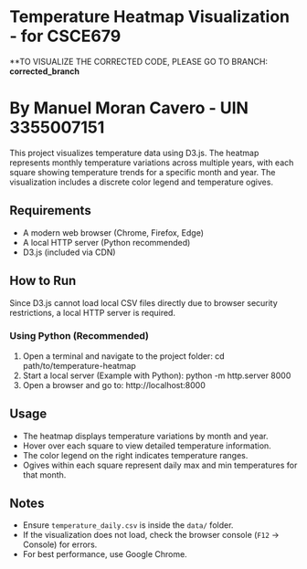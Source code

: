 # Temperature Heatmap Visualization - for CSCE679
**TO VISUALIZE THE CORRECTED CODE, PLEASE GO TO BRANCH: **corrected_branch**
# By Manuel Moran Cavero - UIN 3355007151

This project visualizes temperature data using D3.js. The heatmap represents monthly temperature variations across multiple years, with each square showing temperature trends for a specific month and year. The visualization includes a discrete color legend and temperature ogives.

## **Requirements**
- A modern web browser (Chrome, Firefox, Edge)
- A local HTTP server (Python recommended)
- D3.js (included via CDN)

 ## **How to Run**
Since D3.js cannot load local CSV files directly due to browser security restrictions, a local HTTP server is required.

### **Using Python (Recommended)**
1. Open a terminal and navigate to the project folder: cd path/to/temperature-heatmap
2. Start a local server (Example with Python): python -m http.server 8000
3. Open a browser and go to: http://localhost:8000

## **Usage**
- The heatmap displays temperature variations by month and year.
- Hover over each square to view detailed temperature information.
- The color legend on the right indicates temperature ranges.
- Ogives within each square represent daily max and min temperatures for that month.

## **Notes**
- Ensure `temperature_daily.csv` is inside the `data/` folder.
- If the visualization does not load, check the browser console (`F12` → Console) for errors.
- For best performance, use Google Chrome.
